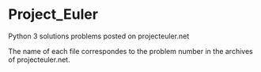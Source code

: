 # Project_Euler
Python 3 solutions problems posted on projecteuler.net

The name of each file correspondes to the problem number in the archives of projecteuler.net.
